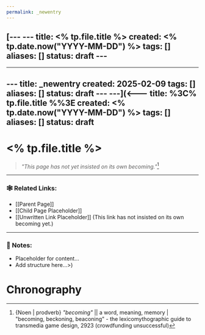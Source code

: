 ```yaml
---
permalink: _newentry
---
```

[---
--- title: <% tp.file.title %> created: <% tp.date.now("YYYY-MM-DD") %> tags: [] aliases: [] status: draft ---
---


---
--- title: _newentry created: 2025-02-09 tags: [] aliases: [] status: draft ---
---](<---
title: %3C% tp.file.title %%3E
created: <% tp.date.now("YYYY-MM-DD") %>
tags: []
aliases: []
status: draft
---

# <% tp.file.title %>

> _"This page has not yet insisted on its own becoming."_[^lexDef]

---
### 🕸 Related Links:
- [[Parent Page]]
- [[Child Page Placeholder]]
- [[Unwritten Link Placeholder]] (This link has not insisted on its own becoming yet.)
---
### 📝 Notes:
- Placeholder for content...
- Add structure here...>)
# Chronography

[^lexDef]: {Noen | prodverb} *"becoming"* || a word, meaning, memory | "becoming, beckoning, beaconing" - the lexicomythographic guide to transmedia game design, 2923 (crowdfunding unsuccessful)